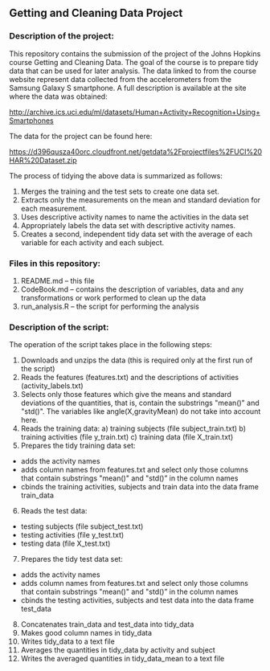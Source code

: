 ## Getting and Cleaning Data Project

### Description of the project:
This repository contains the submission of the project of the Johns Hopkins course Getting and Cleaning Data. The goal of the course is to prepare tidy data that can be used for later analysis. The data linked to from the course website represent data collected from the accelerometers from the Samsung Galaxy S smartphone. A full description is available at the site where the data was obtained: 

http://archive.ics.uci.edu/ml/datasets/Human+Activity+Recognition+Using+Smartphones 

The data for the project can be found here: 

https://d396qusza40orc.cloudfront.net/getdata%2Fprojectfiles%2FUCI%20HAR%20Dataset.zip

The process of tidying the above data is summarized as follows:

1. Merges the training and the test sets to create one data set.
2. Extracts only the measurements on the mean and standard deviation for each measurement. 
3. Uses descriptive activity names to name the activities in the data set
4. Appropriately labels the data set with descriptive activity names. 
5. Creates a second, independent tidy data set with the average of each variable for each activity and each subject. 

### Files in this repository:
1. README.md – this file
2. CodeBook.md – contains the description of variables, data and any transformations or work performed to clean up the data
3. run_analysis.R – the script for performing the analysis

### Description of the script:

The operation of the script takes place in the following steps:

1. Downloads and unzips the data (this is required only at the first run of the script)
2. Reads the features (features.txt) and the descriptions of activities (activity_labels.txt)
3. Selects only those features which give the means and standard deviations of the quantities, that is, contain the substrings "mean()" and "std()". The variables like angle(X,gravityMean) do not take into account here.
4. Reads the training data:
     a) training subjects (file subject_train.txt)
     b) training activities (file y_train.txt)
     c) training data (file X_train.txt)
5. Prepares the tidy training data set:
- adds the activity names
- adds column names from features.txt and select only those columns that contain substrings "mean()" and "std()” in the column names
- cbinds the training activities, subjects and train data into the data frame train_data
6. Reads the test data:
- testing subjects (file subject_test.txt)
- testing activities (file y_test.txt)
- testing data (file X_test.txt)
7. Prepares the tidy test data set:
- adds the activity names
- adds column names from features.txt and select only those columns that contain substrings "mean()" and "std()” in the column names
- cbinds the testing activities, subjects and test data into the data frame test_data
8. Concatenates train_data and test_data into tidy_data
9. Makes good column names in tidy_data
10. Writes tidy_data to a text file
11. Averages the quantities in tidy_data by activity and subject
12. Writes the averaged quantities in tidy_data_mean to a text file


